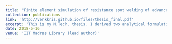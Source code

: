 ```yaml
---
title: "Finite element simulation of resistance spot welding of advanced high strength steels"
collection: publications
link: 'http://venkkris.github.io/files/thesis_final.pdf'
excerpt: 'This is my M.Tech. thesis. I derived two analytical formulations to model the interfacial electrical resistance between metal sheets and incorporated the formulations in a multiphysics finite element simulation of resistance spot welding.' 
date: 2018-5-16
venue: 'IIT Madras Library (lead author)'
---
```


